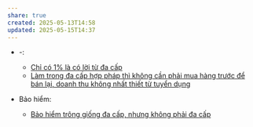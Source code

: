 ```yaml
---
share: true
created: 2025-05-13T14:58
updated: 2025-05-15T14:37
---
```

- \-: 
    - [Chỉ có 1% là có lời từ đa cấp](../Ki%E1%BA%BFm%20ti%E1%BB%81n/Ch%E1%BB%89%20c%C3%B3%201%25%20l%C3%A0%20c%C3%B3%20l%E1%BB%9Di%20t%E1%BB%AB%20%C4%91a%20c%E1%BA%A5p.md)
    - [Làm trong đa cấp hợp pháp thì không cần phải mua hàng trước để bán lại, doanh thu không nhất thiết từ tuyển dụng](../../%F0%9F%93%9CT%C3%A0i%20nguy%C3%AAn/Lu%E1%BA%ADt,%20qu%E1%BA%A3n%20l%C3%BD%20nh%C3%A0%20n%C6%B0%E1%BB%9Bc/T%C3%A0i%20ch%C3%ADnh/L%C3%A0m%20trong%20%C4%91a%20c%E1%BA%A5p%20h%E1%BB%A3p%20ph%C3%A1p%20th%C3%AC%20kh%C3%B4ng%20c%E1%BA%A7n%20ph%E1%BA%A3i%20mua%20h%C3%A0ng%20tr%C6%B0%E1%BB%9Bc%20%C4%91%E1%BB%83%20b%C3%A1n%20l%E1%BA%A1i,%20doanh%20thu%20kh%C3%B4ng%20nh%E1%BA%A5t%20thi%E1%BA%BFt%20t%E1%BB%AB%20tuy%E1%BB%83n%20d%E1%BB%A5ng.md)

- Bảo hiểm: 
    - [Bảo hiểm trông giống đa cấp, nhưng không phải đa cấp](../../%F0%9F%93%9CT%C3%A0i%20nguy%C3%AAn/Lu%E1%BA%ADt,%20qu%E1%BA%A3n%20l%C3%BD%20nh%C3%A0%20n%C6%B0%E1%BB%9Bc/T%C3%A0i%20ch%C3%ADnh/B%E1%BA%A3o%20hi%E1%BB%83m/B%E1%BA%A3o%20hi%E1%BB%83m%20tr%C3%B4ng%20gi%E1%BB%91ng%20%C4%91a%20c%E1%BA%A5p,%20nh%C6%B0ng%20kh%C3%B4ng%20ph%E1%BA%A3i%20%C4%91a%20c%E1%BA%A5p.md)


